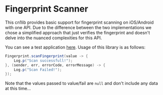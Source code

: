 # Fingerprint Scanner

This cn1lib provides basic support for fingerprint scanning on iOS/Android with one API. Due to the difference between the two implementations we chose a simplified approach that just verifies the fingerprint and doesn't delve into the nuanced complexities for this API.

You can see a test application [here](https://github.com/codenameone/FingerprintScannerTest). Usage of this library is as follows:

````java
Fingerprint.scanFingerprint(value -> {
    Log.p("Scan successfull!");
}, (sender, err, errorCode, errorMessage) -> {
    Log.p("Scan Failed!");
});
````

Note that the values passed to value/fail are `null` and don't include any data at this time...

